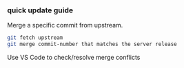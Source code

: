 ### quick update guide

Merge a specific commit from upstream.

```bash
git fetch upstream
git merge commit-number that matches the server release
```

Use VS Code to check/resolve merge conflicts

